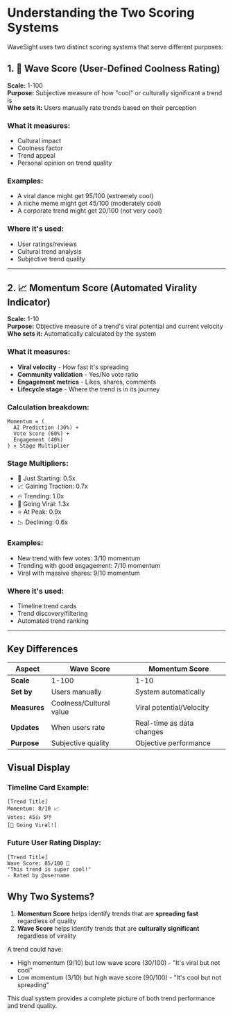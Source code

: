 # Understanding the Two Scoring Systems

WaveSight uses two distinct scoring systems that serve different purposes:

## 1. 🌊 Wave Score (User-Defined Coolness Rating)
**Scale:** 1-100  
**Purpose:** Subjective measure of how "cool" or culturally significant a trend is  
**Who sets it:** Users manually rate trends based on their perception  

### What it measures:
- Cultural impact
- Coolness factor
- Trend appeal
- Personal opinion on trend quality

### Examples:
- A viral dance might get 95/100 (extremely cool)
- A niche meme might get 45/100 (moderately cool)
- A corporate trend might get 20/100 (not very cool)

### Where it's used:
- User ratings/reviews
- Cultural trend analysis
- Subjective trend quality

---

## 2. 📈 Momentum Score (Automated Virality Indicator)
**Scale:** 1-10  
**Purpose:** Objective measure of a trend's viral potential and current velocity  
**Who sets it:** Automatically calculated by the system  

### What it measures:
- **Viral velocity** - How fast it's spreading
- **Community validation** - Yes/No vote ratio
- **Engagement metrics** - Likes, shares, comments
- **Lifecycle stage** - Where the trend is in its journey

### Calculation breakdown:
```
Momentum = (
  AI Prediction (30%) +
  Vote Score (60%) +
  Engagement (40%)
) × Stage Multiplier
```

### Stage Multipliers:
- 🌱 Just Starting: 0.5x
- 📈 Gaining Traction: 0.7x
- 🔥 Trending: 1.0x
- 🚀 Going Viral: 1.3x
- ⭐ At Peak: 0.9x
- 📉 Declining: 0.6x

### Examples:
- New trend with few votes: 3/10 momentum
- Trending with good engagement: 7/10 momentum
- Viral with massive shares: 9/10 momentum

### Where it's used:
- Timeline trend cards
- Trend discovery/filtering
- Automated trend ranking

---

## Key Differences

| Aspect | Wave Score | Momentum Score |
|--------|-----------|----------------|
| **Scale** | 1-100 | 1-10 |
| **Set by** | Users manually | System automatically |
| **Measures** | Coolness/Cultural value | Viral potential/Velocity |
| **Updates** | When users rate | Real-time as data changes |
| **Purpose** | Subjective quality | Objective performance |

## Visual Display

### Timeline Card Example:
```
[Trend Title]
Momentum: 8/10 📈
Votes: 45👍 5👎
[🚀 Going Viral!]
```

### Future User Rating Display:
```
[Trend Title]
Wave Score: 85/100 🌊
"This trend is super cool!"
- Rated by @username
```

## Why Two Systems?

1. **Momentum Score** helps identify trends that are **spreading fast** regardless of quality
2. **Wave Score** helps identify trends that are **culturally significant** regardless of virality

A trend could have:
- High momentum (9/10) but low wave score (30/100) - "It's viral but not cool"
- Low momentum (3/10) but high wave score (90/100) - "It's cool but not spreading"

This dual system provides a complete picture of both trend performance and trend quality.